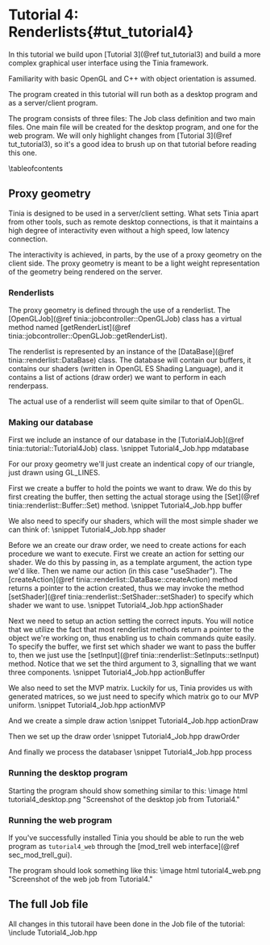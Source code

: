 Tutorial 4: Renderlists{#tut_tutorial4}
===

In this tutorial we build upon [Tutorial 3](@ref tut_tutorial3) and build a more
complex graphical user interface using the Tinia framework.

Familiarity with basic OpenGL and C++ with object orientation is assumed.

The program created in this tutorial will run both as a desktop program and as a
server/client program.

The program consists of three files: The Job class definition and two main files. One
main file will be created for the desktop program, and one for the web program.
We will only highlight changes from [Tutorial 3](@ref tut_tutorial3), so it's a good
idea to brush up on that tutorial before reading this one.

\tableofcontents

Proxy geometry
---
Tinia is designed to be used in a server/client setting. What sets Tinia apart
from other tools, such as remote desktop connections, is that it maintains a
high degree of interactivity even without a high speed, low latency connection.

The interactivity is achieved, in parts, by the use of a proxy geometry on the
client side. The proxy geometry is meant to be a light weight representation
of the geometry being rendered on the server.

### Renderlists
The proxy geometry is defined through the use of a renderlist. The
[OpenGLJob](@ref tinia::jobcontroller::OpenGLJob) class has a virtual method
named [getRenderList](@ref tinia::jobcontroller::OpenGLJob::getRenderList).

The renderlist is represented by an instance of the
[DataBase](@ref tinia::renderlist::DataBase) class. The database will contain
our buffers, it contains our shaders (written in OpenGL ES Shading Language), and
it contains a list of actions (draw order) we want to perform in each renderpass.

The actual use of a renderlist will seem quite similar to that of OpenGL.

### Making our database
First we include an instance of our database in the
[Tutorial4Job](@ref tinia::tutorial::Tutorial4Job) class.
\snippet Tutorial4_Job.hpp mdatabase

For our proxy geometry we'll just create an indentical copy of our triangle,
just drawn using GL_LINES.

First we create a buffer to hold the points we want to draw. We do this by first
creating the buffer, then setting the actual storage using the
[Set](@ref tinia::renderlist::Buffer::Set) method.
\snippet Tutorial4_Job.hpp buffer

We also need to specify our shaders, which will the most simple shader we can
think of:
\snippet Tutorial4_Job.hpp shader

Before we an create our draw order, we need to create actions for each
procedure we want to execute. First we create an action for setting our shader.
We do this by passing in, as a template argument, the action type we'd like.
Then we name our action (in this case "useShader"). The
[createAction](@ref tinia::renderlist::DataBase::createAction) method
returns a pointer to the action created, thus we may invoke the method
[setShader](@ref tinia::renderlist::SetShader::setShader) to specify which shader
we want to use.
\snippet Tutorial4_Job.hpp actionShader

Next we need to setup an action setting the correct inputs. You will notice
that we utilize the fact that most renderlist methods return a pointer to
the object we're working on, thus enabling us to chain commands quite easily. To
specify the buffer, we first set which shader we want to pass the buffer to, then
we just use the [setInput](@ref tinia::renderlist::SetInputs::setInput) method.
Notice that we set the third argument to 3, signalling that we want three components.
\snippet Tutorial4_Job.hpp actionBuffer

We also need to set the MVP matrix. Luckily for us, Tinia provides us with
generated matrices, so we just need to specify which matrix go to our MVP
uniform.
\snippet Tutorial4_Job.hpp actionMVP

And we create a simple draw action
\snippet Tutorial4_Job.hpp actionDraw

Then we set up the draw order
\snippet Tutorial4_Job.hpp drawOrder

And finally we process the databaser
\snippet Tutorial4_Job.hpp process



### Running the desktop program
Starting the program should show something similar to this:
\image html tutorial4_desktop.png "Screenshot of the desktop job from Tutorial4."


### Running the web program
If you've successfully installed Tinia you should be able to run the web program
as `tutorial4_web` through the [mod_trell web interface](@ref sec_mod_trell_gui).

The program should look something like this:
\image html tutorial4_web.png "Screenshot of the web job from Tutorial4."

The full Job file
---
All changes in this tutorail have been done in the Job file of the tutorial:
\include Tutorial4_Job.hpp







